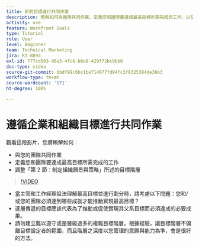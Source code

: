 ```yaml
---
title: 針對目標進行共同作業
description: 瞭解如何與團隊共同作業、定義您和團隊要達成最高目標所需完成的工作，以及調整您的目標階層。
activity: use
feature: Workfront Goals
type: Tutorial
role: User
level: Beginner
team: Technical Marketing
jira: KT-8893
exl-id: 777cd503-96a3-4fc6-b0a8-429f72bc9bb0
doc-type: video
source-git-commit: bbdf99c6bc1be714077fd94fc3f8325394de36b3
workflow-type: tm+mt
source-wordcount: '171'
ht-degree: 100%

---
```


# 遵循企業和組織目標進行共同作業

觀看這段影片，您將瞭解如何：

* 與您的團隊共同作業
* 定義您和團隊要達成最高目標所需完成的工作
* 調整「第 2 節：制定組織願景與策略」所述的目標階層

>[!VIDEO](https://video.tv.adobe.com/v/335187/?quality=12&learn=on&enablevpops=1)

<!--
Pro-tips graphic
-->

* 當主管和工作經理設法理解最高目標並進行劃分時，請考慮以下問題：您和/或您的團隊必須達到哪些成就才能推動實現最高目標？
* 逐層傳遞的目標應該代表為了推動或促使實現其父系目標而必須達成的必要成果。
* 請勿建立難以遵守或是層級過多的複雜目標階層。根據經驗，讓目標階層不偏離目標設定者的範圍，而且階層之深度以您管理的意願與能力為準，會是很好的方法。
